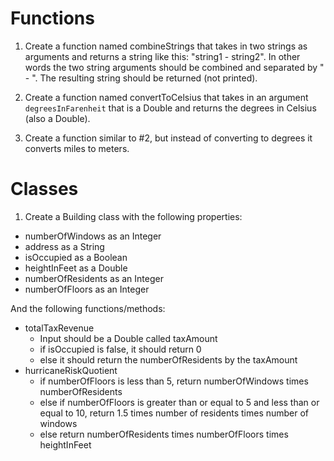 # Functions

1. Create a function named combineStrings that takes in two strings as arguments and returns a string like this: "string1 - string2". In other words the two string arguments should be combined and separated by " - ". The resulting string should be returned (not printed). 

2. Create a function named convertToCelsius that takes in an argument `degreesInFarenheit` that is a Double and returns the degrees in Celsius (also a Double).

3. Create a function similar to #2, but instead of converting to degrees it converts miles to meters.

# Classes

1. Create a Building class with the following properties:
  * numberOfWindows as an Integer
  * address as a String
  * isOccupied as a Boolean
  * heightInFeet as a Double
  * numberOfResidents as an Integer
  * numberOfFloors as an Integer

  And the following functions/methods:
  * totalTaxRevenue
    * Input should be a Double called taxAmount
    * if isOccupied is false, it should return 0
    * else it should return the numberOfResidents by the taxAmount
  * hurricaneRiskQuotient
    * if numberOfFloors is less than 5, return numberOfWindows times numberOfResidents
    * else if numberOfFloors is greater than or equal to 5 and less than or equal to 10, return 1.5 times number of residents times number of windows
    * else return numberOfResidents times numberOfFloors times heightInFeet
  
